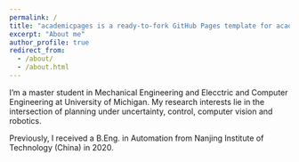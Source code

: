 ```yaml
---
permalink: /
title: "academicpages is a ready-to-fork GitHub Pages template for academic personal websites"
excerpt: "About me"
author_profile: true
redirect_from: 
  - /about/
  - /about.html
---
```


I’m a master student in Mechanical Engineering and Elecctric and Computer Engineering at University of Michigan. My research interests lie in the intersection of planning under uncertainty, control, computer vision and robotics. 

Previously, I received a B.Eng. in Automation from Nanjing Institute of Technology (China) in 2020.




